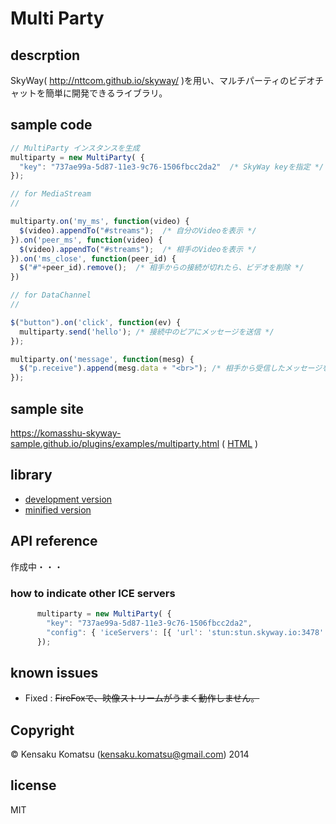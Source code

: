 # Multi Party

## descrption

SkyWay( http://nttcom.github.io/skyway/ )を用い、マルチパーティのビデオチャットを簡単に開発できるライブラリ。

## sample code

```javascript
// MultiParty インスタンスを生成
multiparty = new MultiParty( {
  "key": "737ae99a-5d87-11e3-9c76-1506fbcc2da2"  /* SkyWay keyを指定 */
});

// for MediaStream
//

multiparty.on('my_ms', function(video) {
  $(video).appendTo("#streams");  /* 自分のVideoを表示 */
}).on('peer_ms', function(video) {
  $(video).appendTo("#streams");  /* 相手のVideoを表示 */
}).on('ms_close', function(peer_id) {
  $("#"+peer_id).remove();  /* 相手からの接続が切れたら、ビデオを削除 */
})

// for DataChannel
//

$("button").on('click', function(ev) {
  multiparty.send('hello'); /* 接続中のピアにメッセージを送信 */
});

multiparty.on('message', function(mesg) {
  $("p.receive").append(mesg.data + "<br>"); /* 相手から受信したメッセージを表示 */
});
```

## sample site

https://komasshu-skyway-sample.github.io/plugins/examples/multiparty.html
( [HTML](https://github.com/komasshu-skyway-sample/plugins/blob/master/examples/multiparty.html) )

## library

- [development version](https://raw.githubusercontent.com/komasshu-skyway-sample/plugins/master/multiparty/dist/multiparty.js)
- [minified version](https://raw.githubusercontent.com/komasshu-skyway-sample/plugins/master/multiparty/dist/multiparty.min.js)

## API reference

作成中・・・

### how to indicate other ICE servers

```javascript
      multiparty = new MultiParty( {
        "key": "737ae99a-5d87-11e3-9c76-1506fbcc2da2",
        "config": { 'iceServers': [{ 'url': 'stun:stun.skyway.io:3478' }] }
      });
```

## known issues

- Fixed : ~~FireFoxで、映像ストリームがうまく動作しません。~~

## Copyright

&copy; Kensaku Komatsu (kensaku.komatsu@gmail.com) 2014

## license

MIT

